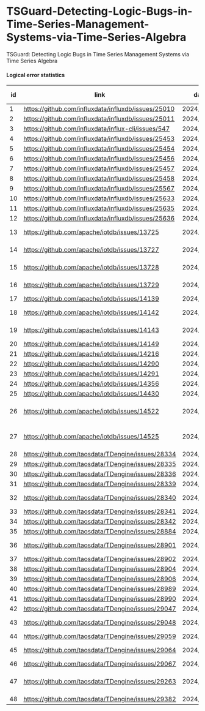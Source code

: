# TSGuard-Detecting-Logic-Bugs-in-Time-Series-Management-Systems-via-Time-Series-Algebra
TSGuard: Detecting Logic Bugs in Time Series Management Systems via Time Series Algebra



#### Logical error statistics
| id   | link                                     | date       | status         | bug type | repo     | query type       |
| ---- | ---------------------------------------- | ---------- | -------------- | -------- | -------- | ---------------- |
| 1    | https://github.com/influxdata/influxdb/issues/25010 | 2024/5/16  | verified       | Logic    | InfluxDB | Basic            |
| 2    | https://github.com/influxdata/influxdb/issues/25011 | 2024/5/16  | verified       | Logic    | InfluxDB | Basic            |
| 3    | https://github.com/influxdata/influx-cli/issues/547 | 2024/10/10 | fixed          | Crash    | InfluxDB | Basic            |
| 4    | https://github.com/influxdata/influxdb/issues/25453 | 2024/10/11 | reported       | Logic    | InfluxDB | Basic            |
| 5    | https://github.com/influxdata/influxdb/issues/25454 | 2024/10/11 | reported       | Logic    | InfluxDB | Basic            |
| 6    | https://github.com/influxdata/influxdb/issues/25456 | 2024/10/11 | reported       | Logic    | InfluxDB | Basic            |
| 7    | https://github.com/influxdata/influxdb/issues/25457 | 2024/10/11 | reported       | Logic    | InfluxDB | Basic            |
| 8    | https://github.com/influxdata/influxdb/issues/25458 | 2024/10/11 | reported       | Logic    | InfluxDB | Basic            |
| 9    | https://github.com/influxdata/influxdb/issues/25567 | 2024/11/19 | reported       | Logic    | InfluxDB | Basic            |
| 10   | https://github.com/influxdata/influxdb/issues/25633 | 2024/11/28 | reported       | Logic    | InfluxDB | Window           |
| 11   | https://github.com/influxdata/influxdb/issues/25635 | 2024/11/28 | verified       | Logic    | InfluxDB | Window           |
| 12   | https://github.com/influxdata/influxdb/issues/25636 | 2024/11/28 | reported       | Logic    | InfluxDB | Basic            |
| 13   | https://github.com/apache/iotdb/issues/13725 | 2024/10/11 | False positive | Logic    | IotDB    | Basic            |
| 14   | https://github.com/apache/iotdb/issues/13727 | 2024/10/11 | False positive | Logic    | IotDB    | Basic            |
| 15   | https://github.com/apache/iotdb/issues/13728 | 2024/10/11 | False positive | Crash    | IotDB    | Basic            |
| 16   | https://github.com/apache/iotdb/issues/13729 | 2024/10/11 | False positive | Logic    | IotDB    | Basic            |
| 17   | https://github.com/apache/iotdb/issues/14139 | 2024/11/19 | verified       | Logic    | IotDB    | Basic            |
| 18   | https://github.com/apache/iotdb/issues/14142 | 2024/11/19 | False positive | Logic    | IotDB    | Basic            |
| 19   | https://github.com/apache/iotdb/issues/14143 | 2024/11/19 | False positive | Logic    | IotDB    | Basic            |
| 20   | https://github.com/apache/iotdb/issues/14149 | 2024/11/20 | verified       | Logic    | IotDB    | Basic            |
| 21   | https://github.com/apache/iotdb/issues/14216 | 2024/11/27 | verified       | Logic    | IotDB    | Window           |
| 22   | https://github.com/apache/iotdb/issues/14290 | 2024/12/3  | reported       | Logic    | IotDB    | Basic            |
| 23   | https://github.com/apache/iotdb/issues/14291 | 2024/12/3  | reported       | Logic    | IotDB    | Basic            |
| 24   | https://github.com/apache/iotdb/issues/14356 | 2024/12/7  | reported       | Logic    | IotDB    | Window           |
| 25   | https://github.com/apache/iotdb/issues/14430 | 2024/12/14 | reported       | Logic    | IotDB    | Basic            |
| 26   | https://github.com/apache/iotdb/issues/14522 | 2024/12/23 | reported       | Crash    | IotDB    | Time Series Func |
| 27   | https://github.com/apache/iotdb/issues/14525 | 2024/12/23 | reported       | Logic    | IotDB    | Time Series Func |
| 28   | https://github.com/taosdata/TDengine/issues/28334 | 2024/10/12 | fixed          | Logic    | TDengine | Basic            |
| 29   | https://github.com/taosdata/TDengine/issues/28335 | 2024/10/12 | fixed          | Logic    | TDengine | Basic            |
| 30   | https://github.com/taosdata/TDengine/issues/28336 | 2024/10/12 | fixed          | Logic    | TDengine | Basic            |
| 31   | https://github.com/taosdata/TDengine/issues/28339 | 2024/10/12 | fixed          | Logic    | TDengine | Basic            |
| 32   | https://github.com/taosdata/TDengine/issues/28340 | 2024/10/12 | False positive | Logic    | TDengine | Basic            |
| 33   | https://github.com/taosdata/TDengine/issues/28341 | 2024/10/12 | verified       | Logic    | TDengine | Basic            |
| 34   | https://github.com/taosdata/TDengine/issues/28342 | 2024/10/12 | verified       | Logic    | TDengine | Basic            |
| 35   | https://github.com/taosdata/TDengine/issues/28884 | 2024/11/22 | verified       | Logic    | TDengine | Basic            |
| 36   | https://github.com/taosdata/TDengine/issues/28901 | 2024/11/23 | False positive | Logic    | TDengine | Basic            |
| 37   | https://github.com/taosdata/TDengine/issues/28902 | 2024/11/23 | fixed          | Logic    | TDengine | Basic            |
| 38   | https://github.com/taosdata/TDengine/issues/28904 | 2024/11/23 | verified       | Logic    | TDengine | Basic            |
| 39   | https://github.com/taosdata/TDengine/issues/28906 | 2024/11/24 | fixed          | Logic    | TDengine | Basic            |
| 40   | https://github.com/taosdata/TDengine/issues/28989 | 2024/11/30 | fixed          | Logic    | TDengine | Basic            |
| 41   | https://github.com/taosdata/TDengine/issues/28990 | 2024/11/30 | verified       | Logic    | TDengine | Basic            |
| 42   | https://github.com/taosdata/TDengine/issues/29047 | 2024/12/5  | fixed          | Logic    | TDengine | Basic            |
| 43   | https://github.com/taosdata/TDengine/issues/29048 | 2024/12/5  | False positive | Logic    | TDengine | Basic            |
| 44   | https://github.com/taosdata/TDengine/issues/29059 | 2024/12/6  | reported       | Logic    | TDengine | Basic            |
| 45   | https://github.com/taosdata/TDengine/issues/29064 | 2024/12/9  | False positive | Logic    | TDengine | Basic            |
| 46   | https://github.com/taosdata/TDengine/issues/29067 | 2024/12/9  | fixed          | Logic    | TDengine | Basic            |
| 47   | https://github.com/taosdata/TDengine/issues/29263 | 2024/12/21 | verified       | Logic    | TDengine | Time Series Func |
| 48   | https://github.com/taosdata/TDengine/issues/29382 | 2024/12/29 | verified       | Logic    | TDengine | Basic            |


